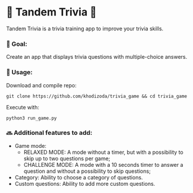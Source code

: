 # :space_invader: Tandem Trivia :space_invader:
Tandem Trivia is a trivia training app to improve your trivia skills.

### :dart: Goal:
Create an app that displays trivia questions with multiple-choice answers.

### :pencil: Usage:

Download and compile repo:

```
git clone https://github.com/khodizoda/trivia_game && cd trivia_game
```

Execute with:
```
python3 run_game.py
```

### :soon: Additional features to add:
- Game mode:
	- RELAXED MODE: A mode without a timer, but with a possibility to skip up to two questions per game;
	- CHALLENGE MODE: A mode with a 10 seconds timer to answer a question and without a possibility to skip questions;
- Category: Ability to choose a category of questions.
- Custom questions: Ability to add more custom questions.
